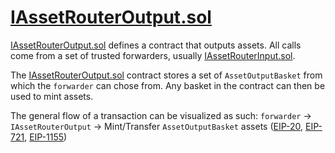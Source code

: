 [EIP-20]: https://eips.ethereum.org/EIPS/eip-20
[EIP-721]: https://eips.ethereum.org/EIPS/eip-721
[EIP-1155]: https://eips.ethereum.org/EIPS/eip-1155

[EIP-155]: https://eips.ethereum.org/EIPS/eip-155
[EIP-165]: https://eips.ethereum.org/EIPS/eip-165
[EIP-1820]: https://eips.ethereum.org/EIPS/eip-1820
[EIP-2470]: https://eips.ethereum.org/EIPS/eip-2470
[EIP-1014]: https://eips.ethereum.org/EIPS/eip-1014
[EIP-1167]: https://eips.ethereum.org/EIPS/eip-1167
[EIP-2470]: https://eips.ethereum.org/EIPS/eip-2470

[ether.js]: https://github.com/ethers-io/ethers.js/
[web3.js]: https://github.com/web3/web3.js
[Typechain]: https://github.com/dethcrypto/TypeChain
[HRE]: https://hardhat.org/hardhat-runner/docs/advanced/hardhat-runtime-environment
[ts-node]: https://github.com/TypeStrong/ts-node
[esbuild]: https://github.com/evanw/esbuild
[hardhat-shorthand]: https://github.com/NomicFoundation/hardhat/tree/main/packages/hardhat-shorthand
[@typechain/hardhat]: https://www.npmjs.com/package/@typechain/hardhat

[IAssetRouterLib.md]: ./IAssetRouterLib.md
[IAssetRouterInput.md]: ./IAssetRouterInput.md
[IAssetRouterOutput.md]: ./IAssetRouterOutput.md

[IAsset.sol]: ../../../owlprotocol-contracts/contracts/plugins/AssetRouter/IAsset.sol
[IAssetRouterInput.sol]: ../../../owlprotocol-contracts/contracts/plugins/AssetRouter/IAssetRouterInput.sol
[IAssetRouterOutput.sol]: ../../../owlprotocol-contracts/contracts/plugins/AssetRouter/IAssetRouterOutput.sol
[IERC721Dna.sol]: ../../../owlprotocol-contracts/contracts/assets/ERC721/IERC721Dna.sol

# [IAssetRouterOutput.sol]
[IAssetRouterOutput.sol] defines a contract that outputs assets. All calls come from a set of trusted forwarders, usually [IAssetRouterInput.sol].

The [IAssetRouterOutput.sol] contract stores a set of `AssetOutputBasket` from which the `forwarder` can chose from. Any basket in the contract can then be used to mint assets.

The general flow of a transaction can be visualized as such:
`forwarder` -> `IAssetRouterOutput` -> Mint/Transfer `AssetOutputBasket` assets ([EIP-20], [EIP-721], [EIP-1155])
